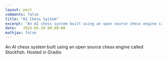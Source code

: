 ```yaml
---
layout: post
comments: false
title: "AI Chess System"
excerpt: "An AI chess system built using an open source chess engine called Stockfish. Hosted in Gradio."
date:   2024-05-30 00:00:00
mathjax: false
---
```


An AI chess system built using an open source chess engine called Stockfish. Hosted in Gradio
